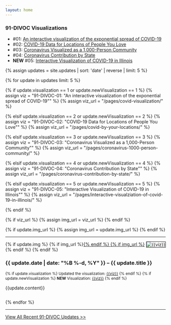 ```yaml
---
layout: home
---
```


<h3>91-DIVOC Visualizations</h3>

<ul>
  <li>
    #01: <a href="pages/covid-visualization/">An interactive visualization of the exponential spread of COVID-19</a>
  </li>
  <li>
    #02: <a href="pages/covid-by-your-locations/">COVID-19 Data for Locations of People You Love</a>
  </li>
  <li>
    #03: <a href="pages/coronavirus-1000-person-community/">Coronavirus Visualized as a 1,000-Person Community</a>
  </li>
  <li>
    #04: <a href="pages/coronavirus-contribution-by-state/">Coronavirus Contribution by State</a>
  </li>
  <li>
    <b>NEW</b> #05: <a href="pages/interactive-visualziation-of-covid-19-in-illinois/">Interactive Visualization of COVID-19 in Illinois</a>
  </li>
</ul>

{% assign updates = site.updates | sort: 'date' | reverse | limit: 5 %}

{% for update in updates limit: 5 %}

{% if update.visualization == 1 or update.newVisualization == 1 %}
{% assign viz = "91-DIVOC-01: &quot;An interactive visualization of the exponential spread of COVID-19&quot;" %}
{% assign viz_url = "/pages/covid-visualization/" %}

{% elsif update.visualization == 2 or update.newVisualization == 2 %}
{% assign viz = "91-DIVOC-02: &quot;COVID-19 Data for Locations of People You Love&quot;" %}
{% assign viz_url = "/pages/covid-by-your-locations/" %}

{% elsif update.visualization == 3 or update.newVisualization == 3 %}
{% assign viz = "91-DIVOC-03: &quot;Coronavirus Visualized as a 1,000-Person Community&quot;" %}
{% assign viz_url = "/pages/coronavirus-1000-person-community/" %}

{% elsif update.visualization == 4 or update.newVisualization == 4 %}
{% assign viz = "91-DIVOC-04: &quot;Coronavirus Contribution by State&quot;" %}
{% assign viz_url = "/pages/coronavirus-contribution-by-state/" %}

{% elsif update.visualization == 5 or update.newVisualization == 5 %}
{% assign viz = "91-DIVOC-05: &quot;Interactive Visualization of COVID-19 in Illinois&quot;" %}
{% assign viz_url = "/pages/interactive-visualziation-of-covid-19-in-illinois/" %}

{% endif %}

{% if viz_url %}
{% assign img_url = viz_url %}
{% endif %}

{% if update.img_url %}
{% assign img_url = update.img_url %}
{% endif %}

<hr>

{% if update.img %}
  {% if img_url %}<a href="{{img_url}}">{% endif %}
  <img alt="{{viz}}" src="/updates/{{update.img}}" class="img-fluid m-2" style="border: solid 1px black; max-width: 40%; max-height: 200px; text-align: center; float: right;">
  {% if img_url %}</a>{% endif %}
{% endif %}

<h3 class="mb-0">{{ update.date | date: "%B %-d, %Y" }} &ndash; {{ update.title }}</h3>

<div style="font-size: 12px;" class="mb-2">
{% if update.visualization %}
Updated the visualization: <a href="{{viz_url}}">{{viz}}</a>
{% endif %}
{% if update.newVisualization %}
<b>NEW</b> Visualization: <a href="{{viz_url}}">{{viz}}</a>
{% endif %}
</div>

{{update.content}}

<div style="clear: both;"></div>

{% endfor %}

<hr>

<div class="card">
  <a href="pages/updates/">View All Recent 91-DIVOC Updates &gt;&gt;</a>
</div>
